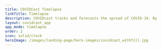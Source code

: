 ```yaml
---
title: COVIDCast Timelapse
linkTitle: Timelapse
description: COVIDcast tracks and forecasts the spread of COVID-19. By Carnegie Mellon's Delphi Research Group.
layout: covidcast_app
app_mode: timelapse
order: 2
icon: solid/clock
heroImage: /images/landing-page/hero-images/covidcast_withfill.jpg
---
```

